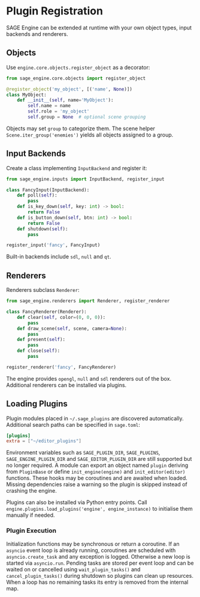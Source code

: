 # Plugin Registration

SAGE Engine can be extended at runtime with your own object types, input backends and renderers.

## Objects

Use `engine.core.objects.register_object` as a decorator:

```python
from sage_engine.core.objects import register_object

@register_object('my_object', [('name', None)])
class MyObject:
    def __init__(self, name='MyObject'):
        self.name = name
        self.role = 'my_object'
        self.group = None  # optional scene grouping
```

Objects may set ``group`` to categorize them. The scene helper
``Scene.iter_group('enemies')`` yields all objects assigned to a group.

## Input Backends

Create a class implementing `InputBackend` and register it:

```python
from sage_engine.inputs import InputBackend, register_input

class FancyInput(InputBackend):
    def poll(self):
        pass
    def is_key_down(self, key: int) -> bool:
        return False
    def is_button_down(self, btn: int) -> bool:
        return False
    def shutdown(self):
        pass

register_input('fancy', FancyInput)
```

Built-in backends include `sdl`, `null` and `qt`.

## Renderers

Renderers subclass `Renderer`:

```python
from sage_engine.renderers import Renderer, register_renderer

class FancyRenderer(Renderer):
    def clear(self, color=(0, 0, 0)):
        pass
    def draw_scene(self, scene, camera=None):
        pass
    def present(self):
        pass
    def close(self):
        pass

register_renderer('fancy', FancyRenderer)
```
The engine provides `opengl`, `null` and `sdl` renderers out of the box. Additional renderers can be installed via plugins.

## Loading Plugins

Plugin modules placed in `~/.sage_plugins` are discovered automatically.
Additional search paths can be specified in `sage.toml`:
```toml
[plugins]
extra = ["~/editor_plugins"]
```
Environment variables such as `SAGE_PLUGIN_DIR`, `SAGE_PLUGINS`,
`SAGE_ENGINE_PLUGIN_DIR` and `SAGE_EDITOR_PLUGIN_DIR` are still
supported but no longer required.
A module
can export an object named `plugin` deriving from `PluginBase` or define
`init_engine(engine)` and `init_editor(editor)` functions. These hooks may be
coroutines and are awaited when loaded.
Missing dependencies raise a warning so the plugin is skipped instead of
crashing the engine.

Plugins can also be installed via Python entry points. Call
`engine.plugins.load_plugins('engine', engine_instance)` to initialise them
manually if needed.

### Plugin Execution

Initialization functions may be synchronous or return a coroutine. If an
`asyncio` event loop is already running, coroutines are scheduled with
`asyncio.create_task` and any exception is logged. Otherwise a new loop is
started via `asyncio.run`. Pending tasks are stored per event loop and can be
waited on or cancelled using `wait_plugin_tasks()` and `cancel_plugin_tasks()`
during shutdown so plugins can clean up resources.
When a loop has no remaining tasks its entry is removed from the internal map.
